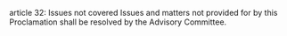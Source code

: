 article 32: Issues not covered
Issues and matters not provided for by this Proclamation shall be resolved by the Advisory Committee. 
<ul>
</ul>